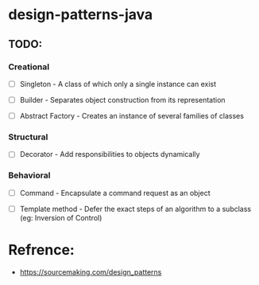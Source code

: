 # design-patterns-java



## TODO:

### Creational

- [ ] Singleton - A class of which only a single instance can exist
- [ ] Builder - Separates object construction from its representation
- [ ] Abstract Factory - Creates an instance of several families of classes


### Structural

- [ ] Decorator - Add responsibilities to objects dynamically

### Behavioral

- [ ] Command - Encapsulate a command request as an object
- [ ] Template method - Defer the exact steps of an algorithm to a subclass (eg: Inversion of Control)


# Refrence:
- https://sourcemaking.com/design_patterns

